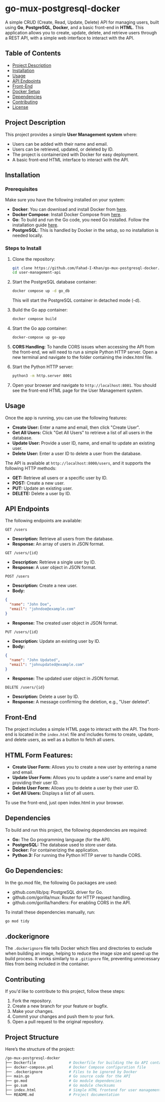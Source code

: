 # go-mux-postgresql-docker

A simple CRUD (Create, Read, Update, Delete) API for managing users, built using **Go**, **PostgreSQL**, **Docker**, and a basic front-end in **HTML**. This application allows you to create, update, delete, and retrieve users through a REST API, with a simple web interface to interact with the API.

## Table of Contents

- [Project Description](#project-description)
- [Installation](#installation)
- [Usage](#usage)
- [API Endpoints](#api-endpoints)
- [Front-End](#front-end)
- [Docker Setup](#docker-setup)
- [Dependencies](#dependencies)
- [Contributing](#contributing)
- [License](#license)

## Project Description

This project provides a simple **User Management system** where:

- Users can be added with their name and email.
- Users can be retrieved, updated, or deleted by ID.
- The project is containerized with Docker for easy deployment.
- A basic front-end HTML interface to interact with the API.

## Installation

### Prerequisites

Make sure you have the following installed on your system:

- **Docker**: You can download and install Docker from [here](https://www.docker.com/get-started).
- **Docker Compose**: Install Docker Compose from [here](https://docs.docker.com/compose/install/).
- **Go**: To build and run the Go code, you need Go installed. Follow the installation guide [here](https://golang.org/doc/install).
- **PostgreSQL**: This is handled by Docker in the setup, so no installation is needed locally.

### Steps to Install

1. Clone the repository:

   ```bash
   git clone https://github.com/Fahad-I-Khan/go-mux-postgresql-docker.git
   cd user-management-api 
2. Start the PostgreSQL database container:

    ```bash
    docker compose up -d go_db
    ```
    This will start the PostgreSQL container in detached mode (-d).
3. Build the Go app container:

    ```bash
    docker compose build
    ```

4. Start the Go app container:

    ```bash
    docker-compose up go-app
    ```

5. **CORS Handling**: To handle CORS issues when accessing the API from the front-end, we will need to run a simple Python HTTP server. Open a new terminal and navigate to the folder containing the index.html file.

6. Start the Python HTTP server:

    ```bash
    python3 -m http.server 8001
    ```
7. Open your browser and navigate to `http://localhost:8001`. You should see the front-end HTML page for the User Management system.

## Usage
Once the app is running, you can use the following features:
- **Create User:** Enter a name and email, then click "Create User".
- **Get All Users:** Click "Get All Users" to retrieve a list of all users in the database.
- **Update User:** Provide a user ID, name, and email to update an existing user.
- **Delete User:** Enter a user ID to delete a user from the database.

The API is available at `http://localhost:8000/users`, and it supports the following HTTP methods:

- **GET:** Retrieve all users or a specific user by ID.
- **POST:** Create a new user.
- **PUT:** Update an existing user.
- **DELETE:** Delete a user by ID.

## API Endpoints
The following endpoints are available:

`GET /users`
- **Description:** Retrieve all users from the database.
- **Response:** An array of users in JSON format.

`GET /users/{id}`
- **Description:** Retrieve a single user by ID.
- **Response:** A user object in JSON format.

`POST /users`
- **Description:** Create a new user.
- **Body:** 

```json
{
  "name": "John Doe",
  "email": "johndoe@example.com"
}
```
- **Response:** The created user object in JSON format.

`PUT /users/{id}`
- **Description:** Update an existing user by ID.
- **Body:** 

```json
{
  "name": "John Updated",
  "email": "johnupdated@example.com"
}
```
- **Response:** The updated user object in JSON format.

`DELETE /users/{id}`
- **Description:** Delete a user by ID.
- **Response:** A message confirming the deletion, e.g., "User deleted".

## Front-End
The project includes a simple HTML page to interact with the API. The front-end is located in the `index.html` file and includes forms to create, update, and delete users, as well as a button to fetch all users.

## HTML Form Features:
- **Create User Form:** Allows you to create a new user by entering a name and email.
- **Update User Form:** Allows you to update a user's name and email by providing their user ID.
- **Delete User Form:** Allows you to delete a user by their user ID.
- **Get All Users:** Displays a list of all users.

To use the front-end, just open index.html in your browser.

## Dependencies
To build and run this project, the following dependencies are required:

- **Go:** The Go programming language (for the API).
- **PostgreSQL:** The database used to store user data.
- **Docker:** For containerizing the application.
- **Python 3:** For running the Python HTTP server to handle CORS.

## Go Dependencies:
In the go.mod file, the following Go packages are used:

- github.com/lib/pq: PostgreSQL driver for Go.
- github.com/gorilla/mux: Router for HTTP request handling.
- github.com/gorilla/handlers: For enabling CORS in the API.

To install these dependencies manually, run:

```bash
go mod tidy
```

## .dockerignore
The `.dockerignore` file tells Docker which files and directories to exclude when building an image, helping to reduce the image size and speed up the build process. It works similarly to a `.gitignore` file, preventing unnecessary files from being included in the container.

## Contributing
If you'd like to contribute to this project, follow these steps:

1. Fork the repository.
2. Create a new branch for your feature or bugfix.
3. Make your changes.
4. Commit your changes and push them to your fork.
5. Open a pull request to the original repository.

## Project Structure
Here’s the structure of the project:
```bash
/go-mux-postgresql-docker
├── Dockerfile               # Dockerfile for building the Go API container
├── docker-compose.yml       # Docker Compose configuration file
├── .dockerignore            # Files to be ignored by Docker
├── main.go                  # Go source code for the API
├── go.mod                   # Go module dependencies
├── go.sum                   # Go module checksums
├── index.html               # Simple HTML frontend for user management
└── README.md                # Project documentation
```